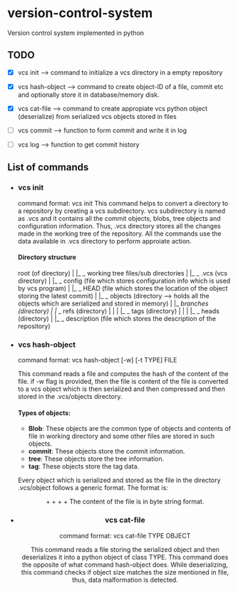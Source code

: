 # version-control-system
Version control system implemented in python

## TODO

- [X] vcs init --> command to initialize a vcs directory in a empty repository
- [X] vcs hash-object --> command to create object-ID of a file, commit etc and optionally store it in database/memory disk.
- [X] vcs cat-file  --> command to create appropiate vcs python object (deserialize) from serialized vcs objects stored in files
- [ ] vcs commit --> function to form commit and write it in log
- [ ] vcs log --> function to get commit history


## List of commands

- ### vcs init
    command format: vcs init <directory path>
    This command helps to convert a directory to a repository by creating a vcs subdirectory. vcs subdirectory is named as .vcs and it contains all the commit objects, blobs, tree objects and configuration information. Thus, .vcs directory stores all the changes made in the working tree of the repository. All the commands use the data available in .vcs directory to perform approiate action.

    #### Directory structure

    root (of directory)
    |
    |_ _ working tree files/sub directories
    |
    |_ _ .vcs (vcs directory)
          |
          |_ _ config (file which stores configuration info which is used by vcs program)
          |
          |_ _ HEAD (file which stores the location of the object storing the latest commit)
          |
          |_ _ objects (directory --> holds all the objects which are serialized and stored in memory)
          |
          |_ _branches (directory)
          |
          |_ _ refs (directory)
          |    |
          |    |_ _ tags (directory)
          |    |
          |    |_ _ heads (directory)
          |
          |_ _ description (file which stores the description of the repository)
    
- ### vcs hash-object
    command format: vcs hash-object [-w] [-t TYPE] FILE
    
    This command reads a file and computes the hash of the content of the file.
    if -w flag is provided, then the file is content of the file is converted to a vcs object which is then serialized and then compressed and then stored in the .vcs/objects directory.

    #### Types of objects:
    - **Blob**: These objects are the common type of objects and contents of file in working directory and some other files are stored in such objects.
    - **commit**: These objects store the commit information.
    - **tree**: These objects store the tree information.
    - **tag**: These objects store the tag data.

    Every object which is serialized and stored as the file in the directory .vcs/object follows a generic format.
    The format is:
    <header> + <whitespace> + <object size> + <null separator (0x00)> + <byte string of the object>
    The content of the file is in byte string format.

- ### vcs cat-file
    command format: vcs cat-file TYPE OBJECT
    
    This command reads a file storing the serialized object and then deserializes it into a python object of class TYPE.
    This command does the opposite of what command hash-object does. While deserializing, this command checks if object size matches the size mentioned in file, thus, data malformation is detected.